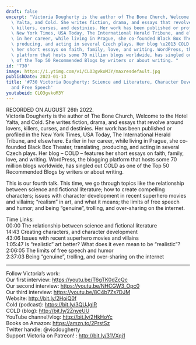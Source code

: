 ```yaml
---
draft: false
excerpt: "Victoria Dougherty is the author of The Bone Church, Welcome to the Hotel\
  \ Yalta, and Cold. She writes fiction, drama, and essays that revolve around lovers,\
  \ killers, curses, and destinies. Her work has been published or profiled in the\
  \ New York Times, USA Today, The International Herald Tribune, and elsewhere. Earlier\
  \ in her career, while living in Prague, she co-founded Black Box Theater, translating,\
  \ producing, and acting in several Czech plays. Her blog \u2013 COLD \u2013 features\
  \ her short essays on faith, family, love, and writing. WordPress, the blogging\
  \ platform that hosts some 70 million blogs worldwide, has singled out COLD as one\
  \ of the Top 50 Recommended Blogs by writers or about writing. "
id: '730'
image: https://i.ytimg.com/vi/CLO3gvkoM3Y/maxresdefault.jpg
publishDate: 2023-01-13
title: '#730 Victoria Dougherty: Science and Literature, Character Development, Realism,
  and Free Speech'
youtubeid: CLO3gvkoM3Y
---
```

RECORDED ON AUGUST 26th 2022.  
Victoria Dougherty is the author of The Bone Church, Welcome to the Hotel Yalta, and Cold. She writes fiction, drama, and essays that revolve around lovers, killers, curses, and destinies. Her work has been published or profiled in the New York Times, USA Today, The International Herald Tribune, and elsewhere. Earlier in her career, while living in Prague, she co-founded Black Box Theater, translating, producing, and acting in several Czech plays. Her blog – COLD – features her short essays on faith, family, love, and writing. WordPress, the blogging platform that hosts some 70 million blogs worldwide, has singled out COLD as one of the Top 50 Recommended Blogs by writers or about writing. 

This is our fourth talk. This time, we go through topics like the relationship between science and fictional literature; how to create compelling characters; issues with character development in recent superhero movies and villains; “realism” in art, and what it means; the limits of free speech and humor; and being “genuine”, trolling, and over-sharing on the internet. 

Time Links:  
00:00 The relationship between science and fictional literature  
14:43  Creating characters, and character development  
43:06  Issues with recent superhero movies and villains  
1:05:47  Is “realistic” art better? What does it even mean to be “realistic”?  
2:06:05  The limits of free speech and humor  
2:37:03  Being “genuine”, trolling, and over-sharing on the internet

---

Follow Victoria’s work:  
Our first interview: https://youtu.be/T6gTK0dZcQc  
Our second interview: https://youtu.be/NHCGW3_Opc0  
Our third interview: https://youtu.be/8C4b7Zs7DJM  
Website: http://bit.ly/2HoiQ0f  
Cold (podcast): https://bit.ly/3QUJgIR  
COLD (blog): http://bit.ly/2ZnyeUU  
YouTube channel/vlog: http://bit.ly/2HkHoYc  
Books on Amazon: https://amzn.to/2PrstSz  
Twitter handle: @vicdougherty  
Support Victoria on Patreon! : http://bit.ly/31VXqj1
